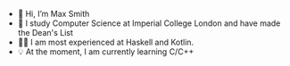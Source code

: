 - 👋 Hi, I’m Max Smith
- 👀 I study Computer Science at Imperial College London and have made the Dean's List
- 👨‍💻 I am most experienced at Haskell and Kotlin.
- 💡 At the moment, I am currently learning C/C++
